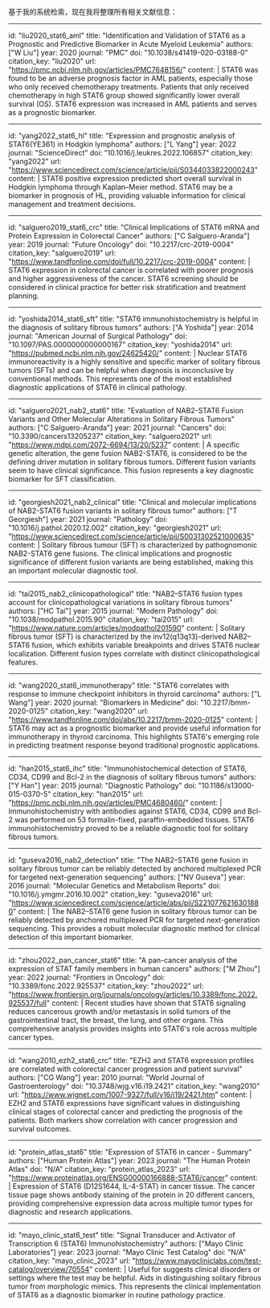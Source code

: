基于我的系统检索，现在我将整理所有相关文献信息：

----
id: "liu2020_stat6_aml"
title: "Identification and Validation of STAT6 as a Prognostic and Predictive Biomarker in Acute Myeloid Leukemia"
authors: ["W Liu"]
year: 2020
journal: "PMC"
doi: "10.1038/s41419-020-03188-0"
citation_key: "liu2020"
url: "https://pmc.ncbi.nlm.nih.gov/articles/PMC7648156/"
content: |
  STAT6 was found to be an adverse prognosis factor in AML patients, especially those who only received chemotherapy treatments. Patients that only received chemotherapy in high STAT6 group showed significantly lower overall survival (OS). STAT6 expression was increased in AML patients and serves as a prognostic biomarker.

----
id: "yang2022_stat6_hl"
title: "Expression and prognostic analysis of STAT6(YE361) in Hodgkin lymphoma"
authors: ["L Yang"]
year: 2022
journal: "ScienceDirect"
doi: "10.1016/j.leukres.2022.106857"
citation_key: "yang2022"
url: "https://www.sciencedirect.com/science/article/pii/S0344033822000243"
content: |
  STAT6 positive expression predicted short overall survival in Hodgkin lymphoma through Kaplan–Meier method. STAT6 may be a biomarker in prognosis of HL, providing valuable information for clinical management and treatment decisions.

----
id: "salguero2019_stat6_crc"
title: "Clinical Implications of STAT6 mRNA and Protein Expression in Colorectal Cancer"
authors: ["C Salguero-Aranda"]
year: 2019
journal: "Future Oncology"
doi: "10.2217/crc-2019-0004"
citation_key: "salguero2019"
url: "https://www.tandfonline.com/doi/full/10.2217/crc-2019-0004"
content: |
  STAT6 expression in colorectal cancer is correlated with poorer prognosis and higher aggressiveness of the cancer. STAT6 screening should be considered in clinical practice for better risk stratification and treatment planning.

----
id: "yoshida2014_stat6_sft"
title: "STAT6 immunohistochemistry is helpful in the diagnosis of solitary fibrous tumors"
authors: ["A Yoshida"]
year: 2014
journal: "American Journal of Surgical Pathology"
doi: "10.1097/PAS.0000000000000167"
citation_key: "yoshida2014"
url: "https://pubmed.ncbi.nlm.nih.gov/24625420/"
content: |
  Nuclear STAT6 immunoreactivity is a highly sensitive and specific marker of solitary fibrous tumors (SFTs) and can be helpful when diagnosis is inconclusive by conventional methods. This represents one of the most established diagnostic applications of STAT6 in clinical pathology.

----
id: "salguero2021_nab2_stat6"
title: "Evaluation of NAB2-STAT6 Fusion Variants and Other Molecular Alterations in Solitary Fibrous Tumors"
authors: ["C Salguero-Aranda"]
year: 2021
journal: "Cancers"
doi: "10.3390/cancers13205237"
citation_key: "salguero2021"
url: "https://www.mdpi.com/2072-6694/13/20/5237"
content: |
  A specific genetic alteration, the gene fusion NAB2-STAT6, is considered to be the defining driver mutation in solitary fibrous tumors. Different fusion variants seem to have clinical significance. This fusion represents a key diagnostic biomarker for SFT classification.

----
id: "georgiesh2021_nab2_clinical"
title: "Clinical and molecular implications of NAB2-STAT6 fusion variants in solitary fibrous tumor"
authors: ["T Georgiesh"]
year: 2021
journal: "Pathology"
doi: "10.1016/j.pathol.2020.12.002"
citation_key: "georgiesh2021"
url: "https://www.sciencedirect.com/science/article/pii/S0031302521000635"
content: |
  Solitary fibrous tumour (SFT) is characterized by pathognomonic NAB2-STAT6 gene fusions. The clinical implications and prognostic significance of different fusion variants are being established, making this an important molecular diagnostic tool.

----
id: "tai2015_nab2_clinicopathological"
title: "NAB2–STAT6 fusion types account for clinicopathological variations in solitary fibrous tumors"
authors: ["HC Tai"]
year: 2015
journal: "Modern Pathology"
doi: "10.1038/modpathol.2015.90"
citation_key: "tai2015"
url: "https://www.nature.com/articles/modpathol201590"
content: |
  Solitary fibrous tumor (SFT) is characterized by the inv12(q13q13)-derived NAB2–STAT6 fusion, which exhibits variable breakpoints and drives STAT6 nuclear localization. Different fusion types correlate with distinct clinicopathological features.

----
id: "wang2020_stat6_immunotherapy"
title: "STAT6 correlates with response to immune checkpoint inhibitors in thyroid carcinoma"
authors: ["L Wang"]
year: 2020
journal: "Biomarkers in Medicine"
doi: "10.2217/bmm-2020-0125"
citation_key: "wang2020"
url: "https://www.tandfonline.com/doi/abs/10.2217/bmm-2020-0125"
content: |
  STAT6 may act as a prognostic biomarker and provide useful information for immunotherapy in thyroid carcinoma. This highlights STAT6's emerging role in predicting treatment response beyond traditional prognostic applications.

----
id: "han2015_stat6_ihc"
title: "Immunohistochemical detection of STAT6, CD34, CD99 and Bcl-2 in the diagnosis of solitary fibrous tumors"
authors: ["Y Han"]
year: 2015
journal: "Diagnostic Pathology"
doi: "10.1186/s13000-015-0370-5"
citation_key: "han2015"
url: "https://pmc.ncbi.nlm.nih.gov/articles/PMC4680460/"
content: |
  Immunohistochemistry with antibodies against STAT6, CD34, CD99 and Bcl-2 was performed on 53 formalin-fixed, paraffin-embedded tissues. STAT6 immunohistochemistry proved to be a reliable diagnostic tool for solitary fibrous tumors.

----
id: "guseva2016_nab2_detection"
title: "The NAB2–STAT6 gene fusion in solitary fibrous tumor can be reliably detected by anchored multiplexed PCR for targeted next-generation sequencing"
authors: ["NV Guseva"]
year: 2016
journal: "Molecular Genetics and Metabolism Reports"
doi: "10.1016/j.ymgmr.2016.10.002"
citation_key: "guseva2016"
url: "https://www.sciencedirect.com/science/article/abs/pii/S2210776216301880"
content: |
  The NAB2–STAT6 gene fusion in solitary fibrous tumor can be reliably detected by anchored multiplexed PCR for targeted next-generation sequencing. This provides a robust molecular diagnostic method for clinical detection of this important biomarker.

----
id: "zhou2022_pan_cancer_stat6"
title: "A pan-cancer analysis of the expression of STAT family members in human cancers"
authors: ["M Zhou"]
year: 2022
journal: "Frontiers in Oncology"
doi: "10.3389/fonc.2022.925537"
citation_key: "zhou2022"
url: "https://www.frontiersin.org/journals/oncology/articles/10.3389/fonc.2022.925537/full"
content: |
  Recent studies have shown that STAT6 signaling reduces cancerous growth and/or metastasis in solid tumors of the gastrointestinal tract, the breast, the lung, and other organs. This comprehensive analysis provides insights into STAT6's role across multiple cancer types.

----
id: "wang2010_ezh2_stat6_crc"
title: "EZH2 and STAT6 expression profiles are correlated with colorectal cancer progression and patient survival"
authors: ["CG Wang"]
year: 2010
journal: "World Journal of Gastroenterology"
doi: "10.3748/wjg.v16.i19.2421"
citation_key: "wang2010"
url: "https://www.wjgnet.com/1007-9327/full/v16/i19/2421.htm"
content: |
  EZH2 and STAT6 expressions have significant values in distinguishing clinical stages of colorectal cancer and predicting the prognosis of the patients. Both markers show correlation with cancer progression and survival outcomes.

----
id: "protein_atlas_stat6"
title: "Expression of STAT6 in cancer - Summary"
authors: ["Human Protein Atlas"]
year: 2023
journal: "The Human Protein Atlas"
doi: "N/A"
citation_key: "protein_atlas_2023"
url: "https://www.proteinatlas.org/ENSG00000166888-STAT6/cancer"
content: |
  Expression of STAT6 (D12S1644, IL-4-STAT) in cancer tissue. The cancer tissue page shows antibody staining of the protein in 20 different cancers, providing comprehensive expression data across multiple tumor types for diagnostic and research applications.

----
id: "mayo_clinic_stat6_test"
title: "Signal Transducer and Activator of Transcription 6 (STAT6) Immunohistochemistry"
authors: ["Mayo Clinic Laboratories"]
year: 2023
journal: "Mayo Clinic Test Catalog"
doi: "N/A"
citation_key: "mayo_clinic_2023"
url: "https://www.mayocliniclabs.com/test-catalog/overview/70554"
content: |
  Useful for suggests clinical disorders or settings where the test may be helpful. Aids in distinguishing solitary fibrous tumor from morphologic mimics. This represents the clinical implementation of STAT6 as a diagnostic biomarker in routine pathology practice.
